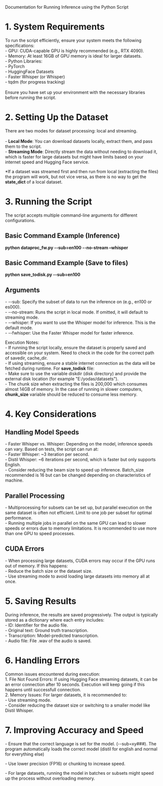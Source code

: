 Documentation for Running Inference using the Python Script

# 1\. System Requirements

To run the script efficiently, ensure your system meets the following specifications:  
\- GPU: CUDA-capable GPU is highly recommended (e.g., RTX 4090).  
\- Memory: At least 16GB of GPU memory is ideal for larger datasets.  
\- Python Libraries:  
\- PyTorch  
\- HuggingFace Datasets  
\- Faster Whisper (or Whisper)  
\- tqdm (for progress tracking)  
<br/>Ensure you have set up your environment with the necessary libraries before running the script.

# 2\. Setting Up the Dataset

There are two modes for dataset processing: local and streaming.  
<br/>\- **Local Mode**: You can download datasets locally, extract them, and pass them to the script.  
\- **Streaming Mode**: Directly stream the data without needing to download it, which is faster for large datasets but might have limits based on your internet speed and Hugging Face service.

\*If a dataset was streamed first and then run from local (extracting the files) the program will work, but not vice versa, as there is no way to get the **state_dict** of a local dataset.

# 3\. Running the Script

The script accepts multiple command-line arguments for different configurations.

## Basic Command Example (Inference)

**python dataproc_fw.py --sub=en100 --no-stream –whisper**

## Basic Command Example (Save to files)

**python save_todisk.py --sub=en100**

## Arguments

\- --sub: Specify the subset of data to run the inference on (e.g., en100 or es000).  
\- --no-stream: Runs the script in local mode. If omitted, it will default to streaming mode.  
\- --whisper: If you want to use the Whisper model for inference. This is the default mode.  
\- --fwhisper: Use the Faster Whisper model for faster inference.

Execution Notes:  
\- If running the script locally, ensure the dataset is properly saved and accessible on your system. Need to check in the code for the correct path of savedir, cache_dir.  
\- If using streaming, ensure a stable internet connection as the data will be fetched during runtime.
For **save_todisk** file:  
\- Make sure to use the variable diskdir (disk directory) and provide the external disk location (for example "E:/yodas/datasets").  
\- The chunk size when extracting the files is 200,000 which consumes almost 14GB of memory. In the case of running in slower computers, 
**chunk_size** variable should be reduced to consume less memory.

# 4\. Key Considerations

## Handling Model Speeds

\- Faster Whisper vs. Whisper: Depending on the model, inference speeds can vary. Based on tests, the script can run at:  
\- Faster Whisper: ~3 iteration per second.  
\- Distil Whisper: ~6 iterations per second, which is faster but only supports English.  
\- Consider reducing the beam size to speed up inference. Batch_size recommended is 16 but can be changed depending on characteristics of machine.

## Parallel Processing

\- Multiprocessing for subsets can be set up, but parallel execution on the same dataset is often not efficient. Limit to one job per subset for optimal performance.  
\- Running multiple jobs in parallel on the same GPU can lead to slower speeds or errors due to memory limitations. It is recommended to use more than one GPU to speed processes.

## CUDA Errors

\- When processing large datasets, CUDA errors may occur if the GPU runs out of memory. If this happens:  
\- Reduce the batch size or the dataset size.  
\- Use streaming mode to avoid loading large datasets into memory all at once.

# 5\. Saving Results

During inference, the results are saved progressively. The output is typically stored as a dictionary where each entry includes:  
\- ID: Identifier for the audio file.  
\- Original text: Ground truth transcription.  
\- Transcription: Model-predicted transcription.  
\- Audio file: File .wav of the audio is saved.

# 6\. Handling Errors

Common issues encountered during execution:  
1\. File Not Found Errors: If using Hugging Face streaming datasets, it can be an error connection after 10 seconds. Execution will keep going if this happens until successfull connection.  
2\. Memory Issues: For larger datasets, it is recommended to:  
\- Use streaming mode.  
\- Consider reducing the dataset size or switching to a smaller model like Distil Whisper.

# 7\. Improving Accuracy and Speed

\- Ensure that the correct language is set for the model. (--sub=xy###). The program automatically loads the correct model (distil for english and normal for everything else)

\- Use lower precision (FP16) or chunking to increase speed.

\- For large datasets, running the model in batches or subsets might speed up the process without overloading memory.